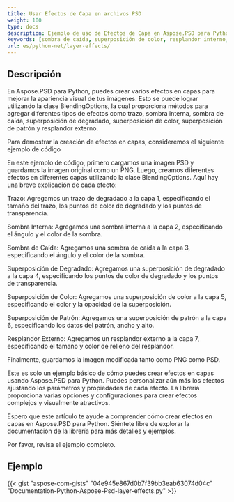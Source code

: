 ```yaml
---
title: Usar Efectos de Capa en archivos PSD
weight: 100
type: docs
description: Ejemplo de uso de Efectos de Capa en Aspose.PSD para Python
keywords: [sombra de caída, superposición de color, resplandor interno, resplandor externo, api psd, python, muestra de código]
url: es/python-net/layer-effects/
---
```


## **Descripción**
En Aspose.PSD para Python, puedes crear varios efectos en capas para mejorar la apariencia visual de tus imágenes. Esto se puede lograr utilizando la clase BlendingOptions, la cual proporciona métodos para agregar diferentes tipos de efectos como trazo, sombra interna, sombra de caída, superposición de degradado, superposición de color, superposición de patrón y resplandor externo.

Para demostrar la creación de efectos en capas, consideremos el siguiente ejemplo de código

En este ejemplo de código, primero cargamos una imagen PSD y guardamos la imagen original como un PNG. Luego, creamos diferentes efectos en diferentes capas utilizando la clase BlendingOptions. Aquí hay una breve explicación de cada efecto:

Trazo: Agregamos un trazo de degradado a la capa 1, especificando el tamaño del trazo, los puntos de color de degradado y los puntos de transparencia.

Sombra Interna: Agregamos una sombra interna a la capa 2, especificando el ángulo y el color de la sombra.

Sombra de Caída: Agregamos una sombra de caída a la capa 3, especificando el ángulo y el color de la sombra.

Superposición de Degradado: Agregamos una superposición de degradado a la capa 4, especificando los puntos de color de degradado y los puntos de transparencia.

Superposición de Color: Agregamos una superposición de color a la capa 5, especificando el color y la opacidad de la superposición.

Superposición de Patrón: Agregamos una superposición de patrón a la capa 6, especificando los datos del patrón, ancho y alto.

Resplandor Externo: Agregamos un resplandor externo a la capa 7, especificando el tamaño y color de relleno del resplandor.

Finalmente, guardamos la imagen modificada tanto como PNG como PSD.

Este es solo un ejemplo básico de cómo puedes crear efectos en capas usando Aspose.PSD para Python. Puedes personalizar aún más los efectos ajustando los parámetros y propiedades de cada efecto. La librería proporciona varias opciones y configuraciones para crear efectos complejos y visualmente atractivos.

Espero que este artículo te ayude a comprender cómo crear efectos en capas en Aspose.PSD para Python. Siéntete libre de explorar la documentación de la librería para más detalles y ejemplos.

Por favor, revisa el ejemplo completo.

## **Ejemplo**
{{< gist "aspose-com-gists" "04e945e867d0b7f39bb3eab63074d04c" "Documentation-Python-Aspose-Psd-layer-effects.py" >}}
